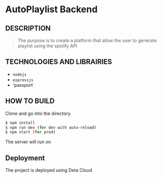 # AutoPlaylist Backend

## DESCRIPTION

> The purpose is to create a platform that allow the user to generate playlist using the spotify API

## TECHNOLOGIES AND LIBRAIRIES

- `nodejs`
- `expressjs`
- 'passport`

## HOW TO BUILD

Clone and go into the directory.

```bash
$ npm install
$ npm run dev (for dev with auto-reload)
$ npm start (for prod)
```

The server will run on []()

## Deployment

The project is deployed using Deta Cloud